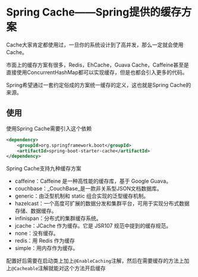# Spring Cache——Spring提供的缓存方案

Cache大家肯定都使用过，一旦你的系统设计到了高并发，那么一定就会使用Cache。

市面上的缓存方案有很多，Redis，EhCache，Guava Cache，Caffeine甚至是直接使用ConcurrentHashMap都可以实现缓存，但是也都会引入更多的代码。

Spring希望通过一套约定俗成的方案统一缓存的定义，这也就是Spring Cache的来源。

## 使用

使用Spring Cache需要引入这个依赖

```xml
<dependency>
    <groupId>org.springframework.boot</groupId>
    <artifactId>spring-boot-starter-cache</artifactId>
</dependency>
```

Spring Cache支持九种缓存方案

- caffeine：Caffeine 是一种高性能的缓存库，基于 Google Guava。
- couchbase：_CouchBase_是一款非关系型JSON文档数据库。
- generic：由泛型机制和 static 组合实现的泛型缓存机制。
- hazelcast：一个高度可扩展的数据分发和集群平台，可用于实现分布式数据存储、数据缓存。
- infinispan：分布式的集群缓存系统。
- jcache：JCache 作为缓存。它是 JSR107 规范中提到的缓存规范。
- none：没有缓存。
- redis：用 Redis 作为缓存
- simple：用内存作为缓存。

配置好后需要在启动类上加上`@EnableCaching`注解，然后在需要缓存的方法上加上`@Cacheable`注解就能对这个方法开启缓存

